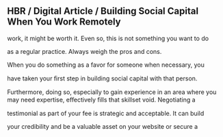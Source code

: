 ## HBR / Digital Article / Building Social Capital When You Work Remotely

work, it might be worth it. Even so, this is not something you want to do

as a regular practice. Always weigh the pros and cons.

When you do something as a favor for someone when necessary, you

have taken your ﬁrst step in building social capital with that person.

Furthermore, doing so, especially to gain experience in an area where you may need expertise, eﬀectively ﬁlls that skillset void. Negotiating a

testimonial as part of your fee is strategic and acceptable. It can build

your credibility and be a valuable asset on your website or secure a